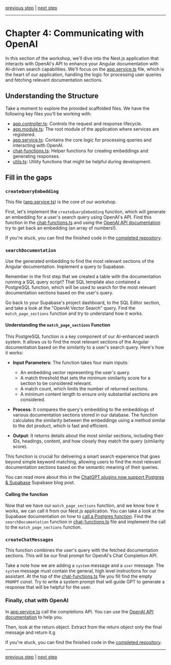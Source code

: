 [previous step](STEP_02.md) | [next step](STEP_04.md)

---

# Chapter 4: Communicating with OpenAI

In this section of the workshop, we'll dive into the Nest.js application that interacts with OpenAI's API to enhance your Angular documentation with AI-driven search capabilities. We'll focus on the [app.service.ts](../apps/ai-api/src/app/app.service.ts) file, which is the heart of our application, handling the logic for processing user queries and fetching relevant documentation sections.

## Understanding the Structure

Take a moment to explore the provided scaffolded files. We have the following key files you'll be working with:

- [app.controller.ts](../apps/ai-api/src/app/app.controller.ts): Controls the request and response lifecycle.
- [app.module.ts](../apps/ai-api/src/app/app.module.ts): The root module of the application where services are registered.
- [app.service.ts](../apps/ai-api/src/app/app.service.ts): Contains the core logic for processing queries and interacting with OpenAI.
- [chat-functions.ts](../apps/ai-api/src/app/utils/chat-functions.ts): Helper functions for creating embeddings and generating responses.
- [utils.ts](../apps/ai-api/src/app/utils/utils.ts): Utility functions that might be helpful during development.

## Fill in the gaps

### `createQueryEmbedding`

This file ([app.service.ts](../apps/ai-api/src/app/app.service.ts)) is the core of our workshop.

First, let's implement the `createQueryEmbedding` function, which will generate an embedding for a user's search query using OpenAI's API. Find this function in the [chat-functions.ts](../apps/ai-api/src/app/utils/chat-functions.ts) and using the [OpenAI API documentation](https://platform.openai.com/docs/api-reference/embeddings/create) try to get back an embedding (an array of numbers!).

If you're stuck, you can find the finished code in the [completed repository](https://github.com/mandarini/ai-ng-docs).

### `searchDocumentation`

Use the generated embedding to find the most relevant sections of the Angular documentation. Implement a query to Supabase.

Remember in the first step that we created a table with the documentation running a SQL query script? That SQL template also contained a PostgreSQL function, which will be used to search for the most relevant documentation sections based on the user's query.

Go back to your Supabase's project dashboard, to the SQL Editor section, and take a look at the "OpenAI Vector Search" query. Find the `match_page_sections` function and try to understand how it works.

#### Understanding the `match_page_sections` Function

This PostgreSQL function is a key component of our AI-enhanced search system. It allows us to find the most relevant sections of the Angular documentation based on the similarity to a user's search query. Here's how it works:

- **Input Parameters**: The function takes four main inputs:

  - An embedding vector representing the user's query.
  - A match threshold that sets the minimum similarity score for a section to be considered relevant.
  - A match count, which limits the number of returned sections.
  - A minimum content length to ensure only substantial sections are considered.

- **Process**: It compares the query's embedding to the embeddings of various documentation sections stored in our database. The function calculates the similarity between the embeddings using a method similar to the dot product, which is fast and efficient.

- **Output**: It returns details about the most similar sections, including their IDs, headings, content, and how closely they match the query (similarity score).

This function is crucial for delivering a smart search experience that goes beyond simple keyword matching, allowing users to find the most relevant documentation sections based on the semantic meaning of their queries.

You can read more about this in the [ChatGPT plugins now support Postgres & Supabase](https://supabase.com/blog/chatgpt-plugins-support-postgres) Supabase blog post.

#### Calling the function

Now that we have our `match_page_sections` function, and we know how it works, we can call it from our Nest.js application. You can take a look at the Supabase documentation on how to [call a Postgres function](https://supabase.com/docs/reference/javascript/rpc). Find the `searchDocumentation` function in [chat-functions.ts](../apps/ai-api/src/app/utils/chat-functions.ts) file and implement the call to the `match_page_sections` function.

### `createChatMessages`

This function combines the user's query with the fetched documentation sections. This will be our final prompt for OpenAI's Chat Completion API.

Take a note how we are adding a `system` message and a `user` message. The `system` message must contain the general, high level instructions for our assistant. At the top of the [chat-functions.ts](../apps/ai-api/src/app/utils/chat-functions.ts) file you fill find the empty `PROMPT` const. Try to write a system prompt that will guide GPT to generate a response that will be helpful for the user.

### Finally, chat with OpenAI

In [app.service.ts](../apps/ai-api/src/app/app.service.ts) call the completions API. You can use the [OpenAI API documentation](https://platform.openai.com/docs/api-reference/chat/) to help you.

Then, look at the return object. Extract from the return object only the final message and return it.g

If you're stuck, you can find the finished code in the [completed repository](https://github.com/mandarini/ai-ng-docs).

---

[previous step](STEP_02.md) | [next step](STEP_04.md)
